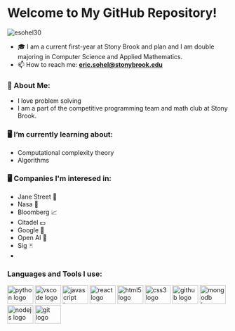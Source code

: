 # Welcome to My GitHub Repository!

<p align="left"> <img src="https://komarev.com/ghpvc/?username=esohel30&label=Profile%20views&color=0e75b6&style=flat" alt="esohel30" /> </p>

- 🎓 I am a current first-year at Stony Brook and plan and I am double majoring in Computer Science and Applied Mathematics. 
- 📫 How to reach me: **eric.sohel@stonybrook.edu**

### :book: About Me:
- I love problem solving
- I am a part of the competitive programming team and math club at Stony Brook. 

### 🖥️ I’m currently learning about:
- Computational complexity theory 
- Algorithms

### 🖥️ Companies I'm interesed in: 
- Jane Street 🧠
- Nasa 🚀
- Bloomberg 📈
- Citadel 💵
- Google 👊
- Open AI 🤖
- Sig 🃏
- 

<h3 align="left">Languages and Tools I use:</h3>
<div align="left">
  <img src="https://cdn.jsdelivr.net/gh/devicons/devicon/icons/python/python-original.svg" height="42" width="58.8" alt="python logo"  />
  <img src="https://cdn.jsdelivr.net/gh/devicons/devicon/icons/vscode/vscode-original.svg" height="42" width="58.8" alt="vscode logo"  />
  <img src="https://cdn.jsdelivr.net/gh/devicons/devicon/icons/javascript/javascript-original.svg" height="42" width="58.8" alt="javascript logo"  />
  <img src="https://cdn.jsdelivr.net/gh/devicons/devicon/icons/react/react-original.svg" height="42" width="58.8" alt="react logo"  />
  <img src="https://cdn.jsdelivr.net/gh/devicons/devicon/icons/html5/html5-original.svg" height="42" width="58.8" alt="html5 logo"  />
  <img src="https://cdn.jsdelivr.net/gh/devicons/devicon/icons/css3/css3-original.svg" height="42" width="58.8" alt="css3 logo"  />
  <img src="https://cdn.jsdelivr.net/gh/devicons/devicon/icons/github/github-original.svg" height="42" width="58.8" alt="github logo"  />
  <img src="https://cdn.jsdelivr.net/gh/devicons/devicon/icons/mongodb/mongodb-original.svg" height="42" width="58.8" alt="mongodb logo"  />
  <img src="https://cdn.jsdelivr.net/gh/devicons/devicon/icons/nodejs/nodejs-original.svg" height="42" width="58.8" alt="nodejs logo"  />
  <img src="https://cdn.jsdelivr.net/gh/devicons/devicon/icons/git/git-original.svg" height="42" width="58.8" alt="git logo"  />
</div> </p>

</div>

